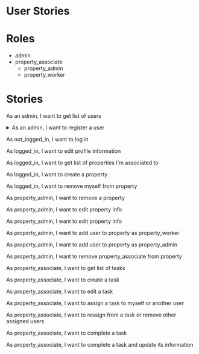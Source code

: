 # User Stories

# Roles

-   admin
-   property_associate
    -   property_admin
    -   property_worker

# Stories


As an admin, I want to get list of users

<details>
    <summary>As an admin, I want to register a user</summary>

- Email address (unique) 
- Role (admin/customer/worker) 
- Name (optional) 

</details>

As not_logged_in, I want to log in

As logged_in, I want to edit profile information

As logged_in, I want to get list of properties I'm associated to

As logged_in, I want to create a property

As logged_in, I want to remove myself from property

As property_admin, I want to remove a property

As property_admin, I want to edit property info

As property_admin, I want to edit property info

As property_admin, I want to add user to property as property_worker

As property_admin, I want to add user to property as property_admin

As property_admin, I want to remove property_associate from property

As property_associate, I want to get list of tasks

As property_associate, I want to create a task

As property_associate, I want to edit a task

As property_associate, I want to assign a task to myself or another user

As property_associate, I want to ressign from a task or remove other assigned users

As property_associate, I want to complete a task

As property_associate, I want to complete a task and update its information
